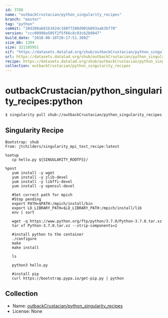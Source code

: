 ```yaml
---
id: 3788
name: "outbackCrustacian/python_singularity_recipes"
branch: "master"
tag: "python"
commit: "28d280ab81b3424c160f7288d901b893aab3bf70"
version: "ccc00996e505f2f5f66c8c93cb2b9847"
build_date: "2018-08-10T20:17:51.360Z"
size_mb: 1204
size: 321105951
sif: "https://datasets.datalad.org/shub/outbackCrustacian/python_singularity_recipes/python/2018-08-10-28d280ab-ccc00996/ccc00996e505f2f5f66c8c93cb2b9847.simg"
url: https://datasets.datalad.org/shub/outbackCrustacian/python_singularity_recipes/python/2018-08-10-28d280ab-ccc00996/
recipe: https://datasets.datalad.org/shub/outbackCrustacian/python_singularity_recipes/python/2018-08-10-28d280ab-ccc00996/Singularity
collection: outbackCrustacian/python_singularity_recipes
---
```


# outbackCrustacian/python_singularity_recipes:python

```bash
$ singularity pull shub://outbackCrustacian/python_singularity_recipes:python
```

## Singularity Recipe

```singularity
Bootstrap: shub
From: jtchilders/singularity_mpi_test_recipe:latest

%setup
   cp hello.py ${SINGULARITY_ROOTFS}/

%post
   yum install -y wget
   yum install -y zlib-devel
   yum install -y libffi-devel
   yum install -y openssl-devel

   #Set correct path for mpich
   #Stop pending
   export PATH=$PATH:/mpich/install/bin
   export LD_LIBRARY_PATH=$LD_LIBRARY_PATH:/mpich/install/lib
   env | sort

   wget -q https://www.python.org/ftp/python/3.7.0/Python-3.7.0.tar.xz
   tar xf Python-3.7.0.tar.xz --strip-components=1

   #install python to the container
   ./configure
   make
   make install

   ls

   python3 hello.py

   #install pip
   curl https://bootstrap.pypa.io/get-pip.py | python
```

## Collection

 - Name: [outbackCrustacian/python_singularity_recipes](https://github.com/outbackCrustacian/python_singularity_recipes)
 - License: None

